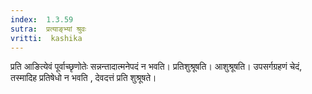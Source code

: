 ```yaml
---
index:  1.3.59
sutra:  प्रत्याङ्भ्यां श्रुवः
vritti:  kashika 
---
```


प्रति आङित्येवं पूर्वाच्छृणोतेः सन्नन्तादात्मनेपदं न भवति। प्रतिशुश्रूषति। आशुश्रूषति। उपसर्गग्रहणं चेदं, तस्मादिह प्रतिषेधो न भवति , देवदत्तं प्रति शुश्रूषते।


